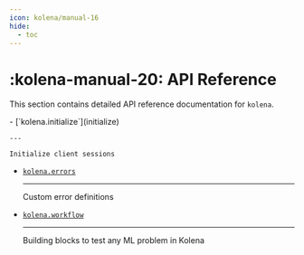 ```yaml
---
icon: kolena/manual-16
hide:
  - toc
---
```


# :kolena-manual-20: API Reference

This section contains detailed API reference documentation for `kolena`.

<div class="grid cards" markdown>
- [`kolena.initialize`](initialize)

    ---

    Initialize client sessions

- [`kolena.errors`](errors)

    ---

    Custom error definitions

- [`kolena.workflow`](workflow)

    ---

    Building blocks to test any ML problem in Kolena
</div>
